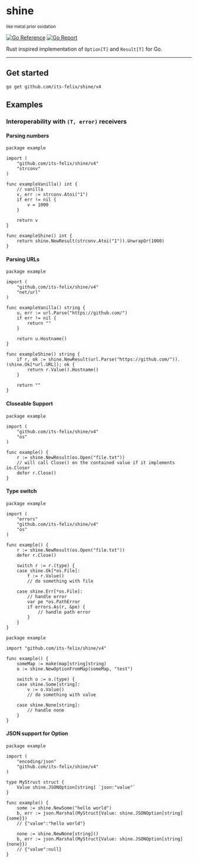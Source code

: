 # shine
<small>like metal prior oxidation</small>

[![Go Reference](https://pkg.go.dev/badge/github.com/its-felix/shine/v4.svg)](https://pkg.go.dev/github.com/its-felix/shine/v4)
[![Go Report](https://goreportcard.com/badge/github.com/its-felix/shine/v4?style=flat-square)](https://goreportcard.com/report/github.com/its-felix/shine/v4)

Rust inspired implementation of `Option[T]` and `Result[T]` for Go.


---

## Get started
`go get github.com/its-felix/shine/v4`

## Examples
### Interoperability with `(T, error)` receivers
#### Parsing numbers

```golang
package example

import (
	"github.com/its-felix/shine/v4"
	"strconv"
)

func exampleVanilla() int {
	// vanilla
	v, err := strconv.Atoi("1")
	if err != nil {
		v = 1000
	}

	return v
}

func exampleShine() int {
	return shine.NewResult(strconv.Atoi("1")).UnwrapOr(1000)
}
```

#### Parsing URLs

```golang
package example

import (
	"github.com/its-felix/shine/v4"
	"net/url"
)

func exampleVanilla() string {
	u, err := url.Parse("https://github.com/")
	if err != nil {
		return ""
	}

	return u.Hostname()
}

func exampleShine() string {
	if r, ok := shine.NewResult(url.Parse("https://github.com/")).(shine.Ok[*url.URL]); ok {
		return r.Value().Hostname()
    }
	
	return ""
}
```

#### Closeable Support

```golang
package example

import (
	"github.com/its-felix/shine/v4"
	"os"
)

func example() {
	r := shine.NewResult(os.Open("file.txt"))
	// will call Close() on the contained value if it implements io.Closer
	defer r.Close()
}
```

#### Type switch

```golang
package example

import (
	"errors"
	"github.com/its-felix/shine/v4"
	"os"
)

func example() {
	r := shine.NewResult(os.Open("file.txt"))
	defer r.Close()

	switch r := r.(type) {
	case shine.Ok[*os.File]:
		f := r.Value()
		// do something with file

	case shine.Err[*os.File]:
		// handle error
		var pe *os.PathError
		if errors.As(r, &pe) {
			// handle path error 
		}
	}
}
```

```golang
package example

import "github.com/its-felix/shine/v4"

func example() {
	someMap := make(map[string]string)
	o := shine.NewOptionFromMap(someMap, "test")

	switch o := o.(type) {
	case shine.Some[string]:
		v := o.Value()
	    // do something with value

	case shine.None[string]:
		// handle none
	}
}
```

#### JSON support for Option

```golang
package example

import (
	"encoding/json"
	"github.com/its-felix/shine/v4"
)

type MyStruct struct {
	Value shine.JSONOption[string] `json:"value"`
}

func example() {
	some := shine.NewSome("hello world")
	b, err := json.Marshal(MyStruct{Value: shine.JSONOption[string]{some}})
	// {"value":"hello world"}
	
	none := shine.NewNone[string]()
	b, err := json.Marshal(MyStruct{Value: shine.JSONOption[string]{none}})
	// {"value":null}
}
```